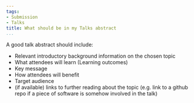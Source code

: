 ```yaml
---
tags:
- Submission
- Talks
title: What should be in my Talks abstract
...
```

A good talk abstract should include:
- Relevant introductory background information on the chosen topic
- What attendees will learn (Learning outcomes)
- Key message
- How attendees will benefit
- Target audience
- (if available) links to further reading about the topic (e.g. link to 
  a github repo if a piece of software is somehow involved in the talk)
